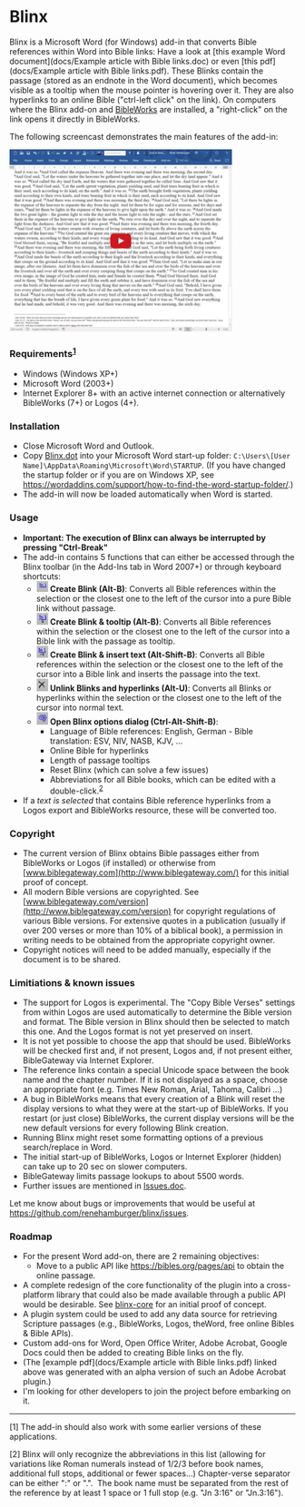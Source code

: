 # Blinx

Blinx is a Microsoft Word (for Windows) add-in that converts Bible references within Word into Bible links: Have a look at [this example Word document](docs/Example article with Bible links.doc) or even [this pdf](docs/Example article with Bible links.pdf). These Blinks contain the passage (stored as an endnote in the Word document), which becomes visible as a tooltip when the mouse pointer is hovering over it. They are also hyperlinks to an online Bible ("ctrl-left click" on the link). On computers where the Blinx add-on and [BibleWorks](http://www.bibleworks.com) are installed, a "right-click" on the link opens it directly in BibleWorks.

The following screencast demonstrates the main features of the add-in:

<a href="https://youtu.be/aIZdWJ986M4" target="_blank">
  <img src="assets/blinx_demo.png" alt="Blinx demo" width="392" style="max-width:100%;">
</a>

### Requirements<sup>[**1**](#_ftn1)</sup>
- Windows (Windows XP+)
- Microsoft Word (2003+)
- Internet Explorer 8+ with an active internet connection or alternatively BibleWorks (7+) or Logos (4+).

### Installation
- Close Microsoft Word and Outlook.
- Copy [Blinx.dot](https://raw.githubusercontent.com/renehamburger/blinx/master/Blinx.dot) into your Microsoft Word start-up folder: `C:\Users\[User Name]\AppData\Roaming\Microsoft\Word\STARTUP`. (If you have changed the startup folder or if you are on Windows XP, see https://wordaddins.com/support/how-to-find-the-word-startup-folder/.)
- The add-in will now be loaded automatically when Word is started.

### Usage
- **Important: The execution of Blinx can always be interrupted by pressing "Ctrl-Break"**
- The add-in contains 5 functions that can either be accessed through the Blinx toolbar (in the Add-Ins tab in Word 2007+) or through keyboard shortcuts:
  * <img src="assets/clip_image002.jpg" alt="Create Blink icon" width="20" style="max-width:100%;"> **Create Blink (Alt-B)**: Converts all Bible references within the selection or the closest one to the left of the cursor into a pure Bible link without passage.
  * <img src="assets/clip_image003.jpg" alt="Create Blink & tooltip icon" width="20" style="max-width:100%;"> **Create Blink & tooltip (Alt-B)**: Converts all Bible references within the selection or the closest one to the left of the cursor into a Bible link with the passage as tooltip.
  * <img src="assets/clip_image004.jpg" alt="Create Blink & insert text icon" width="20" style="max-width:100%;"> **Create Blink & insert text (Alt-Shift-B)**: Converts all Bible references within the selection or the closest one to the left of the cursor into a Bible link and inserts the passage into the text.
  * <img src="assets/clip_image005.jpg" alt="Unlink Blinks and hyperlinks icon" width="20" style="max-width:100%;"> **Unlink Blinks and hyperlinks (Alt-U)**: Converts all Blinks or hyperlinks within the selection or the closest one to the left of the cursor into normal text.
  * <img src="assets/clip_image006.jpg" alt="Open Blinx options dialog icon" width="20" style="max-width:100%;"> **Open Blinx options dialog (Ctrl-Alt-Shift-B)**:
    - Language of Bible references: English, German
    - Bible translation: ESV, NIV, NASB, KJV, ...
    - Online Bible for hyperlinks
    - Length of passage tooltips
    - Reset Blinx (which can solve a few issues)
    - Abbreviations for all Bible books, which can be edited with a double-click.<sup>[2](#_ftn2)</sup>
- If a _text is selected_ that contains Bible reference hyperlinks from a Logos export and BibleWorks resource, these will be converted too.

### Copyright
- The current version of Blinx obtains Bible passages either from BibleWorks or Logos (if installed) or otherwise from [www.biblegateway.com](http://www.biblegateway.com/) for this initial proof of concept.
- All modern Bible versions are copyrighted. See [www.biblegateway.com/version](http://www.biblegateway.com/version) for copyright regulations of various Bible versions. For extensive quotes in a publication (usually if over 200 verses or more than 10% of a biblical book), a permission in writing needs to be obtained from the appropriate copyright owner.
- Copyright notices will need to be added manually, especially if the document is to be shared.

### Limitiations & known issues
- The support for Logos is experimental. The "Copy Bible Verses" settings from within Logos are used automatically to determine the Bible version and format. The Bible version in Blinx should then be selected to match this one. And the Logos format is not yet preserved on insert.
- It is not yet possible to choose the app that should be used. BibleWorks will be checked first and, if not present, Logos and, if not present either, BibleGateway via Internet Explorer.
- The reference links contain a special Unicode space between the book name and the chapter number. If it is not displayed as a space, choose an appropriate font (e.g. Times New Roman, Arial, Tahoma, Calibri ...)
- A bug in BibleWorks means that every creation of a Blink will reset the display versions to what they were at the start-up of BibleWorks. If you restart (or just close) BibleWorks, the current display versions will be the new default versions for every following Blink creation.
- Running Blinx might reset some formatting options of a previous search/replace in Word.
- The initial start-up of BibleWorks, Logos or Internet Explorer (hidden) can take up to 20 sec on slower computers.
- BibleGateway limits passage lookups to about 5500 words.
- Further issues are mentioned in [Issues.doc](docs/Issues.doc).

Let me know about bugs or improvements that would be useful at https://github.com/renehamburger/blinx/issues.

### Roadmap
- For the present Word add-on, there are 2 remaining objectives:
  - Move to a public API like https://bibles.org/pages/api to obtain the online passage.
- A complete redesign of the core functionality of the plugin into a cross-platform library that could also be made available through a public API would be desirable. See [blinx-core](https://github.com/renehamburger/blinx-core) for an initial proof of concept.
- A plugin system could be used to add any data source for retrieving Scripture passages (e.g., BibleWorks, Logos, theWord, free online Bibles & Bible APIs).
- Custom add-ons for Word, Open Office Writer, Adobe Acrobat, Google Docs could then be added to creating Bible links on the fly.
- (The [example pdf](docs/Example article with Bible links.pdf) linked above was generated with an alpha version of such an Adobe Acrobat plugin.)
- I'm looking for other developers to join the project before embarking on it.


* * *

<a name="_ftn1"></a>[1]
The add-in should also work with some earlier versions of these applications.

<a name="_ftn2"></a>[2]
Blinx will only recognize the abbreviations in this list (allowing for variations like Roman numerals instead of 1/2/3 before book names, additional full stops, additional or fewer spaces…) Chapter-verse separator can be either ":" or ".".  The book name must be separated from the rest of the reference by at least 1 space or 1 full stop (e.g. "Jn 3:16" or "Jn.3:16").
